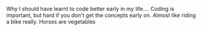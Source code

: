 Why I should have learnt to code better early in my life....
Coding is important, but hard if you don't get the concepts early on. Almost like riding a bike really.
Horses are vegetables